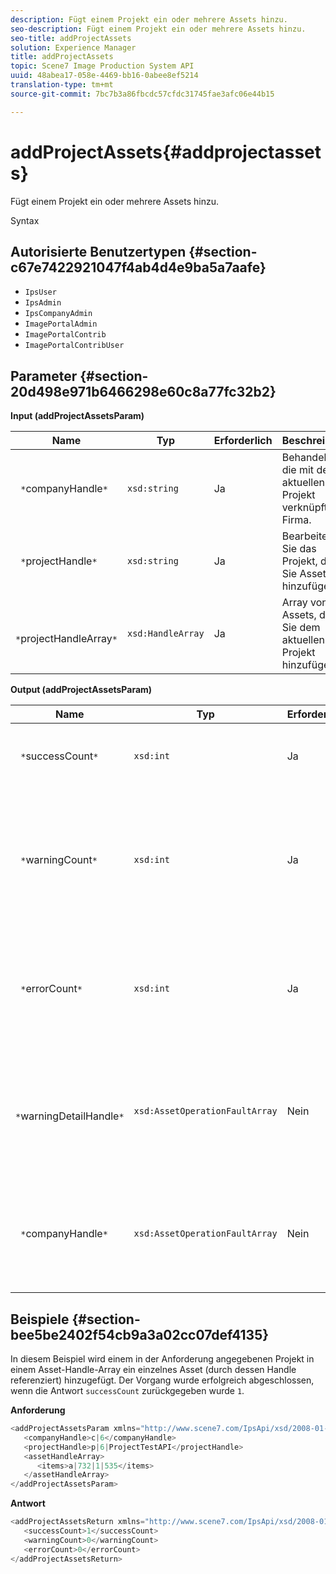 ```yaml
---
description: Fügt einem Projekt ein oder mehrere Assets hinzu.
seo-description: Fügt einem Projekt ein oder mehrere Assets hinzu.
seo-title: addProjectAssets
solution: Experience Manager
title: addProjectAssets
topic: Scene7 Image Production System API
uuid: 48abea17-058e-4469-bb16-0abee8ef5214
translation-type: tm+mt
source-git-commit: 7bc7b3a86fbcdc57cfdc31745fae3afc06e44b15

---
```



# addProjectAssets{#addprojectassets}

Fügt einem Projekt ein oder mehrere Assets hinzu.

Syntax

## Autorisierte Benutzertypen {#section-c67e7422921047f4ab4d4e9ba5a7aafe}

* `IpsUser`
* `IpsAdmin`
* `IpsCompanyAdmin`
* `ImagePortalAdmin`
* `ImagePortalContrib`
* `ImagePortalContribUser`

## Parameter {#section-20d498e971b6466298e60c8a77fc32b2}

**Input (addProjectAssetsParam)**

| Name | Typ | Erforderlich | Beschreibung |
|---|---|---|---|
| ` *`companyHandle`*` | `xsd:string` | Ja | Behandeln Sie die mit dem aktuellen Projekt verknüpfte Firma. |
| ` *`projectHandle`*` | `xsd:string` | Ja | Bearbeiten Sie das Projekt, dem Sie Assets hinzufügen. |
| ` *`projectHandleArray`*` | `xsd:HandleArray` | Ja | Array von Assets, die Sie dem aktuellen Projekt hinzufügen. |

**Output (addProjectAssetsParam)**

| Name | Typ | Erforderlich | Beschreibung |
|---|---|---|---|
| ` *`successCount`*` | `xsd:int` | Ja | Die Anzahl der erfolgreich hinzugefügten Assets. |
| ` *`warningCount`*` | `xsd:int` | Ja | Die Anzahl der Warnungen, die beim Versuch des Vorgangs generiert wurden, Assets zu einem Projekt hinzuzufügen. |
| ` *`errorCount`*` | `xsd:int` | Ja | Die Anzahl der Fehler, die beim Versuch des Vorgangs generiert wurden, Assets zu einem Projekt hinzuzufügen. |
| ` *`warningDetailHandle`*` | `xsd:AssetOperationFaultArray` | Nein | Array von Warnungen, die von Assets generiert wurden, wenn der Vorgang versuchte, sie einem Projekt hinzuzufügen. |
| ` *`companyHandle`*` | `xsd:AssetOperationFaultArray` | Nein | Array von Fehlern, die von Assets generiert wurden, wenn der Vorgang versuchte, sie einem Projekt hinzuzufügen. |

## Beispiele {#section-bee5be2402f54cb9a3a02cc07def4135}

In diesem Beispiel wird einem in der Anforderung angegebenen Projekt in einem Asset-Handle-Array ein einzelnes Asset (durch dessen Handle referenziert) hinzugefügt. Der Vorgang wurde erfolgreich abgeschlossen, wenn die Antwort `successCount` zurückgegeben wurde `1`.

**Anforderung**

```java
<addProjectAssetsParam xmlns="http://www.scene7.com/IpsApi/xsd/2008-01-15">
   <companyHandle>c|6</companyHandle>
   <projectHandle>p|6|ProjectTestAPI</projectHandle>
   <assetHandleArray>
      <items>a|732|1|535</items>
   </assetHandleArray>
</addProjectAssetsParam>
```

**Antwort**

```java
<addProjectAssetsReturn xmlns="http://www.scene7.com/IpsApi/xsd/2008-01-15">
   <successCount>1</successCount>
   <warningCount>0</warningCount>
   <errorCount>0</errorCount>
</addProjectAssetsReturn>
```

